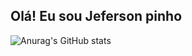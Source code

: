 ## Olá! Eu sou Jeferson pinho

![Anurag's GitHub stats](https://github-readme-stats.vercel.app/api?username=JefersonPinho&show_icons=true&theme=chartreuse-dark)

